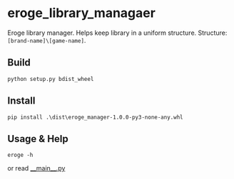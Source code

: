 # eroge_library_managaer
Eroge library manager. Helps keep library in a uniform structure. Structure: ```[brand-name]\[game-name]```.

## Build

```python setup.py bdist_wheel```

## Install

```pip install .\dist\eroge_manager-1.0.0-py3-none-any.whl```

## Usage & Help

```eroge -h```

or read [\_\_main\_\_.py](/eroge/__main__.py)
